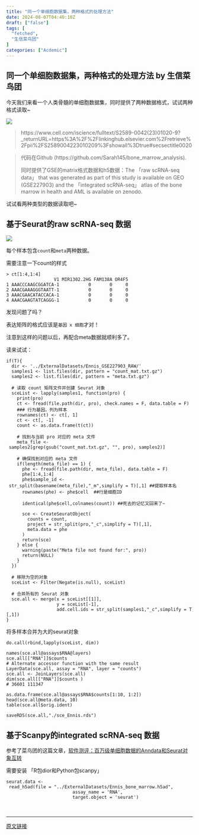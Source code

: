 ```yaml
---
title: "同一个单细胞数据集，两种格式的处理方法"
date: 2024-08-07T04:40:10Z
draft: ["false"]
tags: [
  "fetched",
  "生信菜鸟团"
]
categories: ["Acdemic"]
---
```

同一个单细胞数据集，两种格式的处理方法 by 生信菜鸟团
------
<div><section><p>今天我们来看一个人类骨髓的单细胞数据集，同时提供了两种数据格式，试试两种格式读取~</p><p><img data-backh="375" data-backw="375" data-imgfileid="100042714" data-ratio="1" data-s="300,640" data-src="https://mmbiz.qpic.cn/mmbiz_png/iaRJcrq2LosibjvUgjFKMYxnhibLnn36jLswGFNWtzlGKgRKD1ALXBfiagoJu1Szlw8y35Iy3vQfrYInOWwkv7yZibQ/640?wx_fmt=png&amp;from=appmsg" data-type="png" data-w="375" src="https://mmbiz.qpic.cn/mmbiz_png/iaRJcrq2LosibjvUgjFKMYxnhibLnn36jLswGFNWtzlGKgRKD1ALXBfiagoJu1Szlw8y35Iy3vQfrYInOWwkv7yZibQ/640?wx_fmt=png&amp;from=appmsg"></p><blockquote><p>https://www.cell.com/iscience/fulltext/S2589-0042(23)01020-9?_returnURL=https%3A%2F%2Flinkinghub.elsevier.com%2Fretrieve%2Fpii%2FS2589004223010209%3Fshowall%3Dtrue#secsectitle0020</p></blockquote><blockquote><p>代码在Github (https://github.com/Sarah145/bone_marrow_analysis).</p><p>同时提供了GSE的matrix格式数据和h5数据：The <span>「raw scRNA-seq data」</span> that was generated as part of this study is available on GEO (GSE227903) and the <span>「integrated scRNA-seq」</span> atlas of the bone marrow in health and AML is available on zenodo.</p></blockquote><p>试试看两种类型的数据读取吧~</p><h2>基于Seurat的raw scRNA-seq 数据</h2><p><img data-backh="46" data-backw="562" data-imgfileid="100042715" data-ratio="0.08149171270718232" data-s="300,640" data-src="https://mmbiz.qpic.cn/mmbiz_png/iaRJcrq2LosibjvUgjFKMYxnhibLnn36jLsZOwicKhYJq5PlM2jtEtxwaCJ8X0k4rGgwucYw7m2vZ4qHFKUJgMAdyw/640?wx_fmt=png&amp;from=appmsg" data-type="png" data-w="724" src="https://mmbiz.qpic.cn/mmbiz_png/iaRJcrq2LosibjvUgjFKMYxnhibLnn36jLsZOwicKhYJq5PlM2jtEtxwaCJ8X0k4rGgwucYw7m2vZ4qHFKUJgMAdyw/640?wx_fmt=png&amp;from=appmsg"></p><p>每个样本包含<code>count</code>和<code>meta</code>两种数据。</p><p>需要注意一下count的样式</p><pre><span></span><code><span>&gt;</span> ct[<span>1</span><span>:</span><span>4</span>,<span>1</span><span>:</span><span>4</span>]<br>                  V1 MIR1302.2HG FAM138A OR4F5<br><span>1</span> AAACCCAAGCGGATCA<span>-</span><span>1</span>           <span>0</span>       <span>0</span>     <span>0</span><br><span>2</span> AAACGAAAGGGTAATT<span>-</span><span>1</span>           <span>0</span>       <span>0</span>     <span>0</span><br><span>3</span> AAACGAACATACCACA<span>-</span><span>1</span>           <span>0</span>       <span>0</span>     <span>0</span><br><span>4</span> AAACGAAGTATCAGGG<span>-</span><span>1</span>           <span>0</span>       <span>0</span>     <span>0</span><br></code></pre><p>发现问题了吗？</p><p>表达矩阵的格式应该是<code>基因 x 细胞</code>才对！</p><p>注意到这样的问题以后，再配合meta数据就顺利多了。</p><p>读来试试：</p><pre><span></span><code><span>if</span>(<span>T</span>){<br>  dir <span>&lt;-</span> <span>'../ExternalDatasets/Ennis_GSE227903_RAW/'</span><br>  samples1 <span>&lt;-</span> list.files(dir, pattern <span>=</span> <span>"count_mat.txt.gz"</span>)<br>  samples2 <span>&lt;-</span> list.files(dir, pattern <span>=</span> <span>"meta.txt.gz"</span>)<br>  <br>  <span># 读取 count 矩阵文件并创建 Seurat 对象</span><br>  sceList <span>&lt;-</span> lapply(samples1, <span>function</span>(pro) {<br>    print(pro)  <br>    ct <span>&lt;-</span> fread(file.path(dir, pro), check.names <span>=</span> <span>F</span>, data.table <span>=</span> <span>F</span>) <br>    <span>### 行为基因，列为样本</span><br>    rownames(ct) <span>&lt;-</span> ct[, <span>1</span>]<br>    ct <span>&lt;-</span> ct[, <span>-</span><span>1</span>]<br>    count <span>&lt;-</span> as.data.frame(t(ct))<br>    <br>    <span># 找到与当前 pro 对应的 meta 文件</span><br>    meta_file <span>&lt;-</span> samples2[grep(gsub(<span>"count_mat.txt.gz"</span>, <span>""</span>, pro), samples2)]<br>    <br>    <span># 确保找到对应的 meta 文件</span><br>    <span>if</span>(<span>length</span>(meta_file) <span>==</span> <span>1</span>) {<br>      phe <span>&lt;-</span> fread(file.path(dir, meta_file), data.table <span>=</span> <span>F</span>)<br>      phe[<span>1</span><span>:</span><span>4</span>,<span>1</span><span>:</span><span>4</span>]<br>      phe<span>$</span>sample_id <span>&lt;-</span> str_split(basename(meta_file),<span>"_m"</span>,simplify <span>=</span> <span>T</span>)[,<span>1</span>] <span>##提取样本名</span><br>      rownames(phe) <span>&lt;-</span> phe<span>$</span>cell  <span>##行是细胞ID</span><br><br>      identical(phe<span>$</span>cell,colnames(count)) <span>##死去的记忆又回来了~</span><br>      <br>      sce <span>&lt;-</span> CreateSeuratObject(<br>        counts <span>=</span> count,<br>        project <span>=</span> str_split(pro,<span>"_c"</span>,simplify <span>=</span> <span>T</span>)[,<span>1</span>],<br>        meta.data <span>=</span> phe<br>      )<br>      <span>return</span>(sce)<br>    } <span>else</span> {<br>      warning(paste(<span>"Meta file not found for:"</span>, pro))<br>      <span>return</span>(<span>NULL</span>)<br>    }<br>  }) <br>  <br>  <span># 移除为空的对象</span><br>  sceList <span>&lt;-</span> Filter(Negate(<span>is.null</span>), sceList)<br>  <br>  <span># 合并所有的 Seurat 对象</span><br>  sce.all <span>&lt;-</span> merge(x <span>=</span> sceList[[<span>1</span>]], <br>                   y <span>=</span> sceList[<span>-</span><span>1</span>], <br>                   add.cell.ids <span>=</span> str_split(samples1,<span>"_c"</span>,simplify <span>=</span> <span>T</span>)[,<span>1</span>])<br>}<br></code></pre><p>将多样本合并为大的seurat对象</p><pre><span></span><code>do.call(rbind,lapply(sceList, <span>dim</span>)) <br><br><span>names</span>(sce.all<span>@</span>assays<span>$</span>RNA<span>@</span>layers)<br>sce.all[[<span>"RNA"</span>]]<span>$</span>counts <br><span># Alternate accessor function with the same result</span><br>LayerData(sce.all, assay <span>=</span> <span>"RNA"</span>, layer <span>=</span> <span>"counts"</span>)<br>sce.all <span>&lt;-</span> JoinLayers(sce.all)<br><span>dim</span>(sce.all[[<span>"RNA"</span>]]<span>$</span>counts )<br><span># 36601 111347</span><br><br>as.data.frame(sce.all<span>@</span>assays<span>$</span>RNA<span>$</span>counts[<span>1</span><span>:</span><span>10</span>, <span>1</span><span>:</span><span>2</span>])<br>head(sce.all<span>@</span>meta.data, <span>10</span>)<br>table(sce.all<span>$</span>orig.ident) <br><br>saveRDS(sce.all,<span>"./sce_Ennis.rds"</span>)<br></code></pre><h2>基于Scanpy的integrated scRNA-seq 数据</h2><p>参考了菜鸟团的这篇文章，<a target="_blank" href="http://mp.weixin.qq.com/s?__biz=MzUzMTEwODk0Ng==&amp;mid=2247522054&amp;idx=1&amp;sn=fac73724a169c28b4faf02bcd02c7358&amp;chksm=fa45523bcd32db2d1fbe8672bcbc66bc0c48e12155bf34107b609bba312477e00a18f0f1bde9&amp;scene=21#wechat_redirect" textvalue="软件测评：百万级单细胞数据的Anndata和Seurat对象互转" linktype="text" imgurl="" imgdata="null" data-itemshowtype="0" tab="innerlink" data-linktype="2">软件测评：百万级单细胞数据的Anndata和Seurat对象互转</a></p><p>需要安装 <span>「R包dior和Python包scanpy」</span></p><pre><span></span><code>seurat.data <span>&lt;-</span> read_h5ad(file <span>=</span> <span>"../ExternalDatasets/Ennis_bone_marrow.h5ad"</span>,<br>                         assay_name <span>=</span> <span>'RNA'</span>, <br>                         target.object <span>=</span> <span>'seurat'</span>)<br></code></pre></section><p><br></p><p><mp-style-type data-value="10000"></mp-style-type></p></div>  
<hr>
<a href="https://mp.weixin.qq.com/s/Ydm6X7AUwr5WYM7dCZtmzA",target="_blank" rel="noopener noreferrer">原文链接</a>
